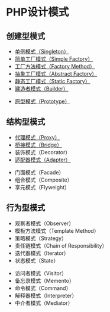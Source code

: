 # PHP设计模式

## 创建型模式

* [单例模式（Singleton）](https://github.com/chenjiacheng/PHP-Design-Patterns/tree/master/Creational/Singleton)
* [简单工厂模式（Simple Factory）](https://github.com/chenjiacheng/PHP-Design-Patterns/tree/master/Creational/SimpleFactory)
* [工厂方法模式（Factory Method）](https://github.com/chenjiacheng/PHP-Design-Patterns/tree/master/Creational/FactoryMethod)
* [抽象工厂模式（Abstract Factory）](https://github.com/chenjiacheng/PHP-Design-Patterns/tree/master/Creational/AbstractFactory)
* [静态工厂模式（Static Factory）](https://github.com/chenjiacheng/PHP-Design-Patterns/tree/master/Creational/StaticFactory)
* [建造者模式（Builder）](https://github.com/chenjiacheng/PHP-Design-Patterns/tree/master/Creational/Builder)
- [原型模式（Prototype）](https://github.com/chenjiacheng/PHP-Design-Patterns/tree/master/Creational/Prototype)

## 结构型模式

* [代理模式（Proxy）](https://github.com/chenjiacheng/PHP-Design-Patterns/tree/master/Structural/Proxy)
* [桥接模式（Bridge）](https://github.com/chenjiacheng/PHP-Design-Patterns/tree/master/Structural/Bridge)
* 装饰模式（Decorator）
* [适配器模式（Adapter）](https://github.com/chenjiacheng/PHP-Design-Patterns/tree/master/Structural/Adapter)
- 门面模式（Facade）
- 组合模式（Composite）
- 享元模式（Flyweight）

## 行为型模式

* 观察者模式（Observer）
* 模板方法模式（Template Method）
* 策略模式（Strategy）
* 责任链模式（Chain of Responsibility）
* 迭代器模式（Iterator）
* 状态模式（State）
- 访问者模式（Visitor）
- 备忘录模式（Memento）
- 命令模式（Command）
- 解释器模式（Interpreter）
- 中介者模式（Mediator）